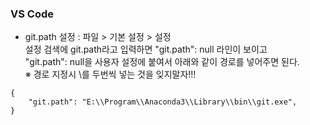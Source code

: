 ### VS Code
- git.path 설정 : 파일 > 기본 설정 > 설정   
설정 검색에 git.path라고 입력하면 "git.path": null 라인이 보이고   
"git.path": null을 사용자 설정에 붙여서 아래와 같이 경로를 넣어주면 된다.  
※ 경로 지정시 \를 두번씩 넣는 것을 잊지말자!!!  
~~~
{
    "git.path": "E:\\Program\\Anaconda3\\Library\\bin\\git.exe",
}
~~~
